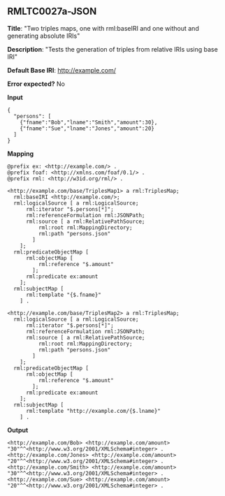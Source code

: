 ## RMLTC0027a-JSON

**Title**: "Two triples maps, one with rml:baseIRI and one without and generating absolute IRIs"

**Description**: "Tests the generation of triples from relative IRIs using base IRI"

**Default Base IRI**: http://example.com/

**Error expected?** No

**Input**
```
{
  "persons": [
    {"fname":"Bob","lname":"Smith","amount":30},
    {"fname":"Sue","lname":"Jones","amount":20}
  ]
}

```

**Mapping**
```
@prefix ex: <http://example.com/> .
@prefix foaf: <http://xmlns.com/foaf/0.1/> .
@prefix rml: <http://w3id.org/rml/> .

<http://example.com/base/TriplesMap1> a rml:TriplesMap;
  rml:baseIRI <http://example.com/>;
  rml:logicalSource [ a rml:LogicalSource;
      rml:iterator "$.persons[*]";
      rml:referenceFormulation rml:JSONPath;
      rml:source [ a rml:RelativePathSource;
          rml:root rml:MappingDirectory;
          rml:path "persons.json"
        ]
    ];
  rml:predicateObjectMap [
      rml:objectMap [
          rml:reference "$.amount"
        ];
      rml:predicate ex:amount
    ];
  rml:subjectMap [
      rml:template "{$.fname}"
    ] .

<http://example.com/base/TriplesMap2> a rml:TriplesMap;
  rml:logicalSource [ a rml:LogicalSource;
      rml:iterator "$.persons[*]";
      rml:referenceFormulation rml:JSONPath;
      rml:source [ a rml:RelativePathSource;
          rml:root rml:MappingDirectory;
          rml:path "persons.json"
        ]
    ];
  rml:predicateObjectMap [
      rml:objectMap [
          rml:reference "$.amount"
        ];
      rml:predicate ex:amount
    ];
  rml:subjectMap [
      rml:template "http://example.com/{$.lname}"
    ] .

```

**Output**
```
<http://example.com/Bob> <http://example.com/amount> "30"^^<http://www.w3.org/2001/XMLSchema#integer> .
<http://example.com/Jones> <http://example.com/amount> "20"^^<http://www.w3.org/2001/XMLSchema#integer> .
<http://example.com/Smith> <http://example.com/amount> "30"^^<http://www.w3.org/2001/XMLSchema#integer> .
<http://example.com/Sue> <http://example.com/amount> "20"^^<http://www.w3.org/2001/XMLSchema#integer> .

```

